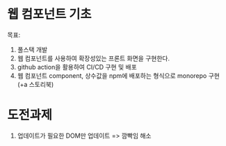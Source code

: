 # 웹 컴포넌트 기초
목표: 
1. 풀스택 개발
2. 웹 컴포넌트를 사용하여 확장성있는 프론트 화면을 구현한다.
3. github action을 활용하여 CI/CD 구현 및 배포
4. 웹 컴포넌트 component, 상수값을 npm에 배포하는 형식으로 monorepo 구현 (+a 스토리북)

# 도전과제
1. 업데이트가 필요한 DOM만 업데이트 => 깜빡임 해소